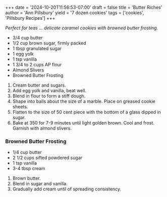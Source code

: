 +++
date = '2024-10-20T11:56:53-07:00'
draft = false
title = 'Butter Riches'
author = 'Ann Pillsbury'
yield = '7 dozen cookies'
tags = ['cookies', 'Pillsbury Recipes']
+++

_Perfect for teas ... delicate caramel cookies with browned butter frosting._

* 3/4 cup butter
* 1/2 cup brown sugar, firmly packed
* 1 tbsp granulated sugar
* 1 egg yolk
* 1 tsp vanilla
* 1 3/4 to 2 cups AP flour
* Almond Slivers
* Browned Butter Frosting

1. Cream butter and sugars.
2. Add egg yolk and vanilla, beat well.
3. Blend in flour to form a stiff dough.
4. Shape into balls about the size of a marble. Place on greased cookie sheets.
5. Flatten to the size of 50 cent piece with the bottom of a glass dipped in sugar.
6. Bake at 350 for 7-9 minutes until light golden brown. Cool and frost. Garnish with almond slivers.

### Browned Butter Frosting
* 1/4 cup butter
* 2 1/2 cups sifted powdered sugar
* 1 tsp vanilla
* 3-4 tbsp cream

1. Brown butter. 
2. Blend in sugar and vanilla.
3. Gradually add cream until of spreading consistency.